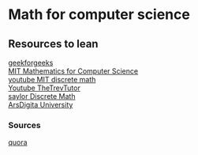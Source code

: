 # Math for computer science


## Resources to lean
[geekforgeeks](https://www.geeksforgeeks.org/engineering-mathematics-tutorials/)
<br />
[MIT Mathematics for Computer Science ](https://ocw.mit.edu/courses/electrical-engineering-and-computer-science/6-042j-mathematics-for-computer-science-fall-2010/index.htm)
<br />
[youtube MIT discrete math](https://www.youtube.com/playlist?list=PL3o9D4Dl2FJ9q0_gtFXPh_H4POI5dK0yG)
<br />
[Youtube TheTrevTutor](https://www.youtube.com/playlist?list=PLDDGPdw7e6Ag1EIznZ-m-qXu4XX3A0cIz)
<br />
[saylor Discrete Math](https://learn.saylor.org/course/view.php?id=67)
<br />
[ArsDigita University](http://www.aduni.org/courses/discrete/)
<br />
### Sources
[quora](https://qr.ae/pNAhFF)
